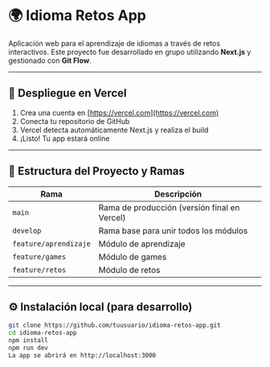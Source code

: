 # 🌍 Idioma Retos App

Aplicación web para el aprendizaje de idiomas a través de retos interactivos. Este proyecto fue desarrollado en grupo utilizando **Next.js** y gestionado con **Git Flow**.

---

## 🚀 Despliegue en Vercel

1. Crea una cuenta en [https://vercel.com](https://vercel.com)
2. Conecta tu repositorio de GitHub
3. Vercel detecta automáticamente Next.js y realiza el build
4. ¡Listo! Tu app estará online

---

## 🧩 Estructura del Proyecto y Ramas

| Rama | Descripción |
|------|-------------|
| `main` | Rama de producción (versión final en Vercel) |
| `develop` | Rama base para unir todos los módulos |
| `feature/aprendizaje` | Módulo de aprendizaje |
| `feature/games` | Módulo de games |
| `feature/retos` | Módulo de retos |

---

## ⚙️ Instalación local (para desarrollo)

```bash
git clone https://github.com/tuusuario/idioma-retos-app.git
cd idioma-retos-app
npm install
npm run dev
La app se abrirá en http://localhost:3000
